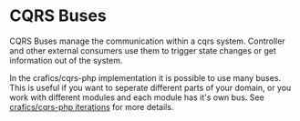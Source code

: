CQRS Buses
===========

CQRS Buses manage the communication within a cqrs system. Controller and other 
external consumers use them to trigger state changes or get information out of the system.

In the crafics/cqrs-php implementation it is possible to use many buses. This is useful
if you want to seperate different parts of your domain, or you work with different modules 
and each module has it's own bus. See [crafics/cqrs-php iterations](https://github.com/crafics/cqrs-php/tree/master/iterations/Iteration)
for more details.